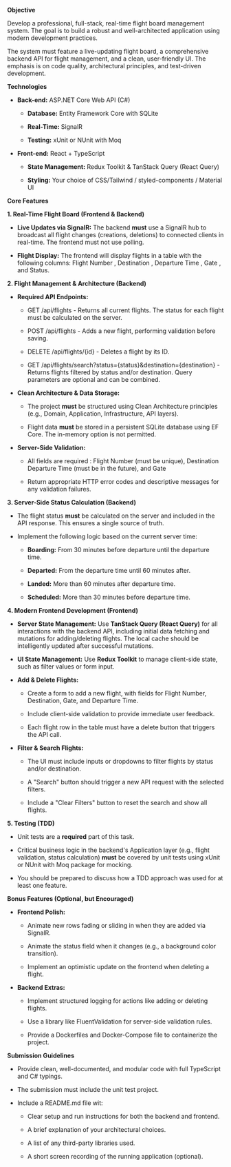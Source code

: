 **Objective**

Develop a professional, full-stack, real-time flight board management system. The goal is to build a robust and well-architected application using modern development practices.

The system must feature a live-updating flight board, a comprehensive backend API for flight management, and a clean, user-friendly UI. The emphasis is on code quality, architectural principles, and test-driven development.

**Technologies**

* **Back-end:** ASP.NET Core Web API (C\#)

  * **Database:** Entity Framework Core with SQLite

  * **Real-Time:** SignalR

  * **Testing:** xUnit or NUnit with Moq

* **Front-end:** React \+ TypeScript

  * **State Management:** Redux Toolkit & TanStack Query (React Query)

  * **Styling:** Your choice of CSS/Tailwind / styled-components / Material UI

**Core Features**

**1\. Real-Time Flight Board (Frontend & Backend)**

* **Live Updates via SignalR:** The backend **must** use a SignalR hub to broadcast all flight changes (creations, deletions) to connected clients in real-time. The frontend must not use polling.

* **Flight Display:** The frontend will display flights in a table with the following columns: Flight Number , Destination , Departure Time , Gate , and Status.

**2\. Flight Management & Architecture (Backend)**

* **Required API Endpoints:**

  * GET /api/flights \- Returns all current flights. The status for each flight must be calculated on the server.

  * POST /api/flights \- Adds a new flight, performing validation before saving.

  * DELETE /api/flights/{id} \- Deletes a flight by its ID.

  * GET /api/flights/search?status={status}\&destination={destination} \- Returns flights filtered by status and/or destination. Query parameters are optional and can be combined.

* **Clean Architecture & Data Storage:**

  * The project **must** be structured using Clean Architecture principles (e.g., Domain, Application, Infrastructure, API layers).

  * Flight data **must** be stored in a persistent SQLite database using EF Core. The in-memory option is not permitted.

* **Server-Side Validation:**

  * All fields are required : Flight Number (must be unique), Destination  Departure Time (must be in the future), and Gate

  * Return appropriate HTTP error codes and descriptive messages for any validation failures.

**3\. Server-Side Status Calculation (Backend)**

* The flight status **must** be calculated on the server and included in the API response. This ensures a single source of truth.

* Implement the following logic based on the current server time:

  * **Boarding:** From 30 minutes before departure until the departure time.

  * **Departed:** From the departure time until 60 minutes after.

  * **Landed:** More than 60 minutes after departure time.

  * **Scheduled:** More than 30 minutes before departure time.

**4\. Modern Frontend Development (Frontend)**

* **Server State Management:** Use **TanStack Query (React Query)** for all interactions with the backend API, including initial data fetching and mutations for adding/deleting flights. The local cache should be intelligently updated after successful mutations.

* **UI State Management:** Use **Redux Toolkit** to manage client-side state, such as filter values or form input.

* **Add & Delete Flights:**

  * Create a form to add a new flight, with fields for Flight Number, Destination, Gate, and Departure Time.

  * Include client-side validation to provide immediate user feedback.

  * Each flight row in the table must have a delete button that triggers the API call.

* **Filter & Search Flights:**

  * The UI must include inputs or dropdowns to filter flights by status and/or destination.

  * A "Search" button should trigger a new API request with the selected filters.

  * Include a "Clear Filters" button to reset the search and show all flights.

**5\. Testing (TDD)**

* Unit tests are a **required** part of this task.

* Critical business logic in the backend's Application layer (e.g., flight validation, status calculation)  **must** be covered by unit tests using xUnit or NUnit with Moq package for mocking.

* You should be prepared to discuss how a TDD approach was used for at least one feature.

**Bonus Features (Optional, but Encouraged)**

* **Frontend Polish:**

  * Animate new rows fading or sliding in when they are added via SignalR.

  * Animate the status field when it changes (e.g., a background color transition).

  * Implement an optimistic update on the frontend when deleting a flight.

* **Backend Extras:**

  * Implement structured logging for actions like adding or deleting flights.

  * Use a library like FluentValidation for server-side validation rules.

  * Provide a Dockerfiles and Docker-Compose file to containerize the project.

**Submission Guidelines**

* Provide clean, well-documented, and modular code with full TypeScript and C\# typings.

* The submission must include the unit test project.

* Include a README.md file wit:

  * Clear setup and run instructions for both the backend and frontend.

  * A brief explanation of your architectural choices.

  * A list of any third-party libraries used.

  * A short screen recording of the running application (optional).

